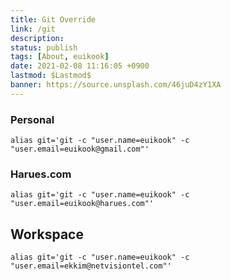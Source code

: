 ```yaml
---
title: Git Override
link: /git
description: 
status: publish
tags: [About, euikook]
date: 2021-02-08 11:16:05 +0900
lastmod: $Lastmod$
banner: https://source.unsplash.com/46juD4zY1XA
---
```



### Personal
```
alias git='git -c "user.name=euikook" -c "user.email=euikook@gmail.com"'
```

### Harues.com
```
alias git='git -c "user.name=euikook" -c "user.email=euikook@harues.com"'
```

## Workspace
```
alias git='git -c "user.name=euikook" -c "user.email=ekkim@netvisiontel.com"'
```


